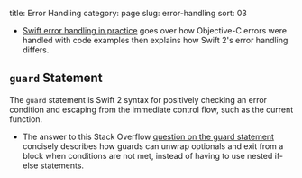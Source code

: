 title: Error Handling
category: page
slug: error-handling
sort: 03


* [Swift error handling in practice](http://www.sunsetlakesoftware.com/2015/06/12/swift-2-error-handling-practice)
  goes over how Objective-C errors were handled with code examples then 
  explains how Swift 2's error handling differs.

## `guard` Statement
The `guard` statement is Swift 2 syntax for positively checking an error
condition and escaping from the immediate control flow, such as the current
function.

* The answer to this Stack Overflow 
  [question on the guard statement](http://stackoverflow.com/questions/30791488/swift-2-guard-keyword)
  concisely describes how guards can unwrap optionals and exit from a block
  when conditions are not met, instead of having to use nested if-else 
  statements.


